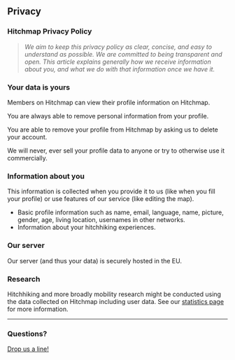 ## Privacy

### Hitchmap Privacy Policy

> _We aim to keep this privacy policy as clear, concise, and easy to understand as possible. We are committed to being transparent and open. This article explains generally how we receive information about you, and what we do with that information once we have it._

### Your data is yours

Members on Hitchmap can view their profile information on Hitchmap.

You are always able to remove personal information from your profile.

You are able to remove your profile from Hitchmap by asking us to delete your account.

We will never, ever sell your profile data to anyone or try to otherwise use it commercially.

### Information about you

This information is collected when you provide it to us (like when you fill your profile) or use features of our service (like editing the map).

- Basic profile information such as name, email, language, name, picture, gender, age, living location, usernames in other networks.
- Information about your hitchhiking experiences.

### Our server

Our server (and thus your data) is securely hosted in the EU.

### Research

Hitchhiking and more broadly mobility research might be conducted using the data collected on Hitchmap including user data. See our [statistics page](https://hitchmap.com/dashboard.html) for more information.

---

### Questions?

[Drop us a line!](mailto:info@hitchmap.com)
